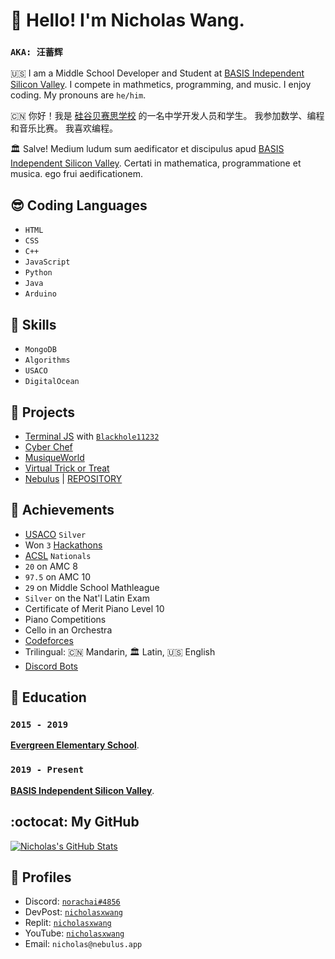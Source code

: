 # 👋 Hello! I'm Nicholas Wang. 
### `AKA: 汪蓄辉`  

🇺🇸 I am a Middle School Developer and Student at [BASIS Independent Silicon Valley](https://siliconvalley.basisindependent.com/). I compete in mathmetics, programming, and music. I enjoy coding. My pronouns are `he/him`. 

🇨🇳 你好！我是 [硅谷贝赛思学校](https://siliconvalley.basisindependent.com/) 的一名中学开发人员和学生。 我参加数学、编程和音乐比赛。 我喜欢编程。 

🏛️ Salve! Medium ludum sum aedificator et discipulus apud [BASIS Independent Silicon Valley](https://siliconvalley.basisindependent.com/). Certati in mathematica, programmatione et musica. ego frui aedificationem.

## 😎 Coding Languages

* `HTML`
* `CSS`
* `C++`
* `JavaScript`
* `Python`
* `Java`
* `Arduino`

## 🍃 Skills
* `MongoDB`
* `Algorithms`
* `USACO`
* `DigitalOcean`

## 🚀 Projects

* [Terminal JS](https://github.com/terminal-js) with [`Blackhole11232`](https://github.com/Blackhole11232)
* [Cyber Chef](https://devpost.com/software/recipe-finder-39jmgh)
* [MusiqueWorld](https://devpost.com/software/musiqueworld-every-camera-is-a-musician)
* [Virtual Trick or Treat](https://devpost.com/software/virtual-trick-or-treat)
* [Nebulus](https://nebulus.app) | [REPOSITORY](https://github.com/ProjectNebulus)

## 🥇 Achievements
* [USACO](http://usaco.org) `Silver`
* Won `3` [Hackathons](https://devpost.com/)
* [ACSL](https://www.acsl.org/) `Nationals` 
* `20` on AMC 8
* `97.5` on AMC 10
* `29` on Middle School Mathleague
* `Silver` on the Nat'l Latin Exam
* Certificate of Merit Piano Level 10
* Piano Competitions
* Cello in an Orchestra
* [Codeforces](https://codeforces.com/)
* Trilingual: 🇨🇳 Mandarin, 🏛️ Latin, 🇺🇸 English
* [Discord Bots](https://discord.com/developers)

## 🏫 Education
### `2015 - 2019` 
[**Evergreen Elementary School**](https://evergreen.eesd.org/). 

### `2019 - Present`
[**BASIS Independent Silicon Valley**](https://siliconvalley.basisindependent.com/). 

## :octocat: My GitHub
[![Nicholas's GitHub Stats](https://github-readme-stats.vercel.app/api?username=nicholasxwang&theme=radical)](https://github.com/nicholasxwang/github-readme-stats)

## 🎉 Profiles
*  Discord: [`norachai#4856`](https://discord.com/users/808435152270917654)
*  DevPost: [`nicholasxwang`](https://devpost.com/nicholasxwang)
*  Replit: [`nicholasxwang`](https://replit.com/@nicholasxwang)
*  YouTube: [`nicholasxwang`](https://www.youtube.com/@nicholasxwang)
*  Email: `nicholas@nebulus.app`
